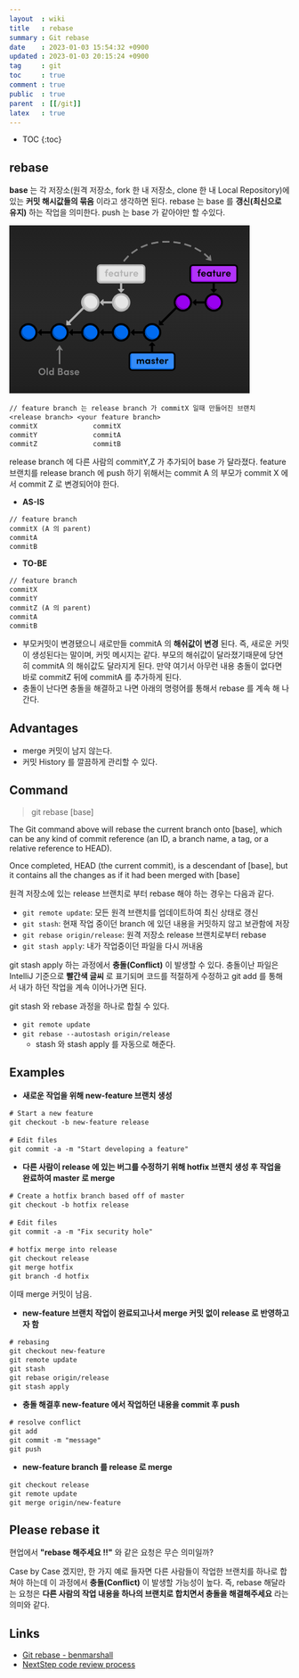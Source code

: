 ```yaml
---
layout  : wiki
title   : rebase
summary : Git rebase
date    : 2023-01-03 15:54:32 +0900
updated : 2023-01-03 20:15:24 +0900
tag     : git
toc     : true
comment : true
public  : true
parent  : [[/git]]
latex   : true
---
```

* TOC
{:toc}

## rebase

__base__ 는 각 저장소(원격 저장소, fork 한 내 저장소, clone 한 내 Local Repository)에 있는 __커밋 해시값들의 묶음__ 이라고 생각하면 된다. rebase 는 base 를 __갱신(최신으로 유지)__ 하는 작업을 의미한다. push 는 base 가 같아야만 할 수있다.

![](/resource/wiki/git-rebase/rebase.png)

``` 
// feature branch 는 release branch 가 commitX 일때 만들어진 브랜치
<release branch> <your feature branch>
commitX              commitX
commitY              commitA
commitZ              commitB
```

release branch 에 다른 사람의 commitY,Z 가 추가되어 base 가 달라졌다. feature 브랜치를 release branch 에 push 하기 위해서는 commit A 의 부모가 commit X 에서 commit Z 로 변경되어야 한다.

- __AS-IS__

```
// feature branch
commitX (A 의 parent)
commitA
commitB
```

- __TO-BE__

```
// feature branch
commitX
commitY
commitZ (A 의 parent)
commitA
commitB
```

- 부모커밋이 변경됐으니 새로만들 commitA 의 __해쉬값이 변경__ 된다. 즉, 새로운 커밋이 생성된다는 말이며, 커밋 메시지는 같다. 부모의 해쉬값이 달라졌기때문에 당연히 commitA 의 해쉬값도 달라지게 된다. 만약 여기서 아무런 내용 충돌이 없다면 바로 commitZ 뒤에 commitA 를 추가하게 된다. 
- 충돌이 난다면 충돌을 해결하고 나면 아래의 명령어를 통해서 rebase 를 계속 해 나간다.

## Advantages

- merge 커밋이 남지 않는다.
- 커밋 History 를 깔끔하게 관리할 수 있다.

## Command

> git rebase [base]

The Git command above will rebase the current branch onto [base], which can be any kind of commit reference (an ID, a branch name, a tag, or a relative reference to HEAD).

Once completed, HEAD (the current commit), is a descendant of [base], but it contains all the changes as if it had been merged with [base]

원격 저장소에 있는 release 브랜치로 부터 rebase 해야 하는 경우는 다음과 같다.

- `git remote update`: 모든 원격 브랜치를 업데이트하여 최신 상태로 갱신
- `git stash`: 현재 작업 중이던 branch 에 있던 내용을 커밋하지 않고 보관함에 저장
- `git rebase origin/release`: 원격 저장소 release 브랜치로부터 rebase
- `git stash apply`: 내가 작업중이던 파일을 다시 꺼내옴

git stash apply 하는 과정에서 __충돌(Conflict)__ 이 발생할 수 있다. 충돌이난 파일은 IntelliJ 기준으로 __빨간색 글씨__ 로 표기되며 코드를 적절하게 수정하고 git add 를 통해서 내가 하던 작업을 계속 이어나가면 된다.

git stash 와 rebase 과정을 하나로 합칠 수 있다.

- `git remote update`
- `git rebase --autostash origin/release`
  - stash 와 stash apply 를 자동으로 해준다.

## Examples

- __새로운 작업을 위해 new-feature 브랜치 생성__

```
# Start a new feature
git checkout -b new-feature release

# Edit files
git commit -a -m "Start developing a feature"
```

- __다른 사람이 release 에 있는 버그를 수정하기 위해 hotfix 브랜치 생성 후 작업을 완료하여 master 로 merge__ 

```
# Create a hotfix branch based off of master
git checkout -b hotfix release

# Edit files
git commit -a -m "Fix security hole"

# hotfix merge into release
git checkout release
git merge hotfix
git branch -d hotfix
```

이때 merge 커밋이 남음. 

- __new-feature 브랜치 작업이 완료되고나서 merge 커밋 없이 release 로 반영하고자 함__

```
# rebasing
git checkout new-feature
git remote update
git stash
git rebase origin/release
git stash apply
```

- __충돌 해결후 new-feature 에서 작업하던 내용을 commit 후 push__

```
# resolve conflict
git add 
git commit -m "message"
git push 
```

- __new-feature branch 를 release 로 merge__

```
git checkout release
git remote update
git merge origin/new-feature
```

## Please rebase it

현업에서 __"rebase 해주세요 !!"__ 와 같은 요청은 무슨 의미일까? 

Case by Case 겠지만, 한 가지 예로 들자면 다른 사람들이 작업한 브랜치를 하나로 합쳐야 하는데 이 과정에서 __충돌(Conflict)__ 이 발생할 가능성이 높다. 즉, rebase 해달라는 요청은 __다른 사람의 작업 내용을 하나의 브랜치로 합치면서 충돌을 해결해주세요__ 라는 의미와 같다.

## Links

- [Git rebase - benmarshall](https://www.benmarshall.me/git-rebase/)
- [NextStep code review process](https://github.com/next-step/nextstep-docs/blob/master/codereview/review-step3.md)
